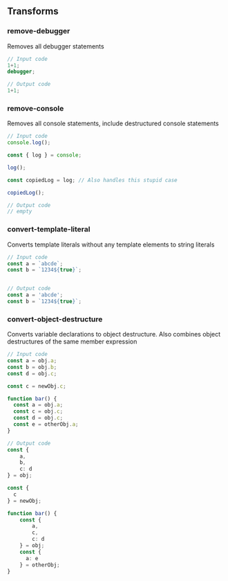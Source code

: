 ## Transforms

### remove-debugger

Removes all debugger statements


```ts
// Input code
1+1;
debugger;

// Output code
1+1;
```
### remove-console

Removes all console statements, include destructured console statements

```ts
// Input code
console.log();

const { log } = console;

log();

const copiedLog = log; // Also handles this stupid case

copiedLog();

// Output code
// empty
```
### convert-template-literal

Converts template literals without any template elements to string literals

```ts
// Input code
const a = `abcde`;
const b = `1234${true}`;


// Output code
const a = 'abcde';
const b = `1234${true}`;

```
### convert-object-destructure

Converts variable declarations to object destructure. Also combines object destructures of the same member expression

```ts
// Input code
const a = obj.a;
const b = obj.b;
const d = obj.c;

const c = newObj.c;

function bar() {
  const a = obj.a;
  const c = obj.c;
  const d = obj.c;
  const e = otherObj.a;
}

// Output code
const {
    a,
    b,
    c: d
} = obj;

const {
  c
} = newObj;

function bar() {
    const {
        a,
        c,
        c: d
    } = obj;
    const {
      a: e
    } = otherObj;
}
```